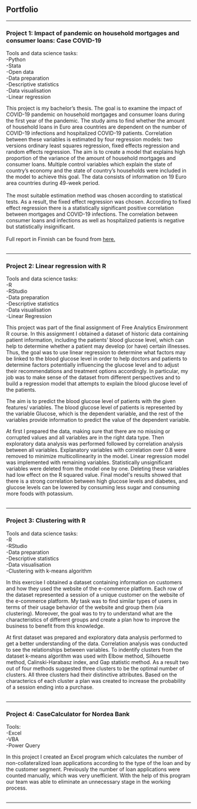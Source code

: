 ## Portfolio

---

### Project 1: Impact of pandemic on household mortgages and consumer loans: Case COVID-19

Tools and data science tasks:<br>
-Python<br>
-Stata<br>
-Open data<br>
-Data preparation<br>
-Descriptive statistics<br>
-Data visualisation<br>
-Linear regression

This project is my bachelor’s thesis. The goal is to examine the impact of COVID-19 pandemic on household
mortgages and consumer loans during the first year of the pandemic. The study aims to find
whether the amount of household loans in Euro area countries are dependent on the number
of COVID-19 infections and hospitalized COVID-19 patients. Correlation between these variables 
is estimated by four regression models: two versions ordinary least squares regression,
fixed effects regression and random effects regression. The aim is to create a model that
explains high proportion of the variance of the amount of household mortgages and consumer
loans. Multiple control variables which explain the state of country’s economy and the state
of country’s households were included in the model to achieve this goal. The data consists of
information on 19 Euro area countries during 49-week period.
<br><br>
The most suitable estimation method was chosen according to statistical tests. As a result, the
fixed effect regression was chosen. According to fixed effect regression there is a statistically
significant positive correlation between mortgages and COVID-19 infections. The correlation
between consumer loans and infections as well as hospitalized patients is negative but statistically insignificant.
<br><br>
Full report in Finnish can be found from [here.](https://lutpub.lut.fi/bitstream/handle/10024/162734/Kandidaatintutkielma_Markus_Junnola.pdf?sequence=1&isAllowed=y)<br><br>

---
### Project 2: Linear regression with R 

Tools and data science tasks:<br>
-R<br>
-RStudio<br>
-Data preparation<br>
-Descriptive statistics<br>
-Data visualisation<br>
-Linear Regression<br>

This project was part of the final assignment of Free Analytics Environment R course.
In this assignment I obtained a dataset of historic data containing patient information,
including the patients’ blood glucose level, which can help to determine whether a patient may develop
(or have) certain illnesses. Thus, the goal was to use linear regression to determine what factors may
be linked to the blood glucose level in order to help doctors and patients to determine factors potentially
influencing the glucose level and to adjust their recommendations and treatment options accordingly. In
particular, my job was to make sense of the dataset from different perspectives and to build a regression
model that attempts to explain the blood glucose level of the patients.

The aim is to predict the blood glucose level of patients with the given features/ variables. The blood
glucose level of patients is represented by the variable Glucose, which is the dependent variable, and the
rest of the variables provide information to predict the value of the dependent variable.

At first I prepared the data, making sure that there are no missing or corrupted values and all variables are in the right data type. Then exploratory data analysis was 
performed followed by correlation analysis between all variables. Explanatory variables with correlation over 0.8 were removed to minimize multicollinearity in the model. Linear 
regression model was implemented with remaining variables. Statistically unsignificant variables were deleted from the model one by one. Deleting these variables had low effect 
on the R squared value. Final model's results showed that there is a strong correlation between high glucose levels and diabetes, and glucose levels can be lowered by consuming 
less sugar and consuming more foods with potassium.<br><br>

---
### Project 3: Clustering with R

Tools and data science tasks:<br>
-R<br>
-RStudio<br>
-Data preparation<br>
-Descriptive statistics<br>
-Data visualisation<br>
-Clustering with k-means algorithm

In this exercise I obtained a dataset containing information on customers 
and how they used the website of the e-commerce platform. Each row of the dataset represented a session of a unique customer on the website of the e-commerce platform. 
My task was to find similar types of users in terms of their usage behavior of the website and group them (via clustering). Moreover, the goal was to try to understand
what are the characteristics of different groups and create a plan how to improve the business to benefit from this knowledge.<br>

At first dataset was prepared and exploratory data analysis performed to get a better understanding of the data. Correlation analysis was conducted to see the relationships 
between variables. To indentify clusters from the dataset k-means algorithm was used with Elbow method, Silhouette method,  Calinski-Harabasz index, and Gap statistic method. As 
a result two out of four methods suggested three clusters to be the optimal number of clusters. All three clusters had their distinctive attributes. Based on the characterics of 
each cluster a plan was created to increase the probability of a session ending into a purchase.<br><br>

---
### Project 4: CaseCalculator for Nordea Bank

Tools:<br>
-Excel<br>
-VBA<br>
-Power Query<br>

In this project I created an Excel program which calculates the number of non-collateralized loan applications
according to the type of the loan and by the customer segment. Previously the number of loan applications
were counted manually, which was very unefficient. With the help of this program our team was able to eliminate
an unnecessary stage in the working process.<br><br>

---   

<!--
Tools

[Project 3 Title](http://example.com/)
<img src="images/dummy_thumbnail.jpg?raw=true"/>

---

### Category Name 2

- [Project 1 Title](http://example.com/)
- [Project 2 Title](http://example.com/)
- [Project 3 Title](http://example.com/)
- [Project 4 Title](http://example.com/)
- [Project 5 Title](http://example.com/)

---
-->
